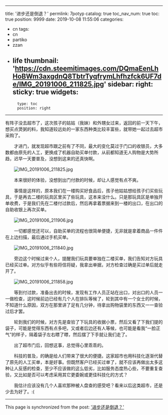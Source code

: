
---
title: '进步还是倒退？'
permlink: 7potyp
catalog: true
toc_nav_num: true
toc: true
position: 9999
date: 2019-10-08 11:55:06
categories:
- cn
tags:
- cn
- partiko
- zzan
- life
thumbnail: 'https://cdn.steemitimages.com/DQmaEenLhHoBWm3axgdnQ8TbtrTyqfrymLhfhzfck6UF7de/IMG_20191006_211825.jpg'
sidebar:
    right:
        sticky: true
widgets:
    -
        type: toc
        position: right
---


有阵子没去超市了，这次孩子的姑姑（我妹）和外甥女过来，返回的前一天下午，想买点煲粥的料，我知道较远处的一家东西种类比较丰富些，就带她一起过去超市采购了。

　　才进门，就发现超市跟之前有了不同，最大的变化莫过于门口的收银员，大多数都由原先的人工，更换成了机器自助买单付款，从前都知道无人购物是大势所趋，迟早一天要普及，没想到这来的还真快啊。

　　![IMG_20191006_211825.jpg](https://cdn.steemitimages.com/DQmaEenLhHoBWm3axgdnQ8TbtrTyqfrymLhfhzfck6UF7de/IMG_20191006_211825.jpg)

　　本来很好的体验，没想到出门付款的时候，却让人感觉有点不爽。

　　事情是这样的，原本我们在一楼购买好食品后，孩子他姑姑想给孩子们买些玩具，于是再去二楼的玩具区里买了些玩具，这本来没什么。只是那玩具区是单独开单收费，于是我们先在二楼付过款后，然后再拿着票据来到一楼的出口，在出口的自助收银上再次买单。

　　![IMG_20191006_211906.jpg](https://cdn.steemitimages.com/DQmbr2cLrcesfXuGzLkvSKyfa3d57sCLFePtxMjAyQAtT7q/IMG_20191006_211906.jpg)

　　一切都感觉还可以，自助买单的流程也很简单便捷，无非就是拿着商品一件件在上边扫描，最后通过手机买单。

　　![IMG_20191006_211840.jpg](https://cdn.steemitimages.com/DQmePCgk7MNd4ofohKXuvBRNrVqm948XKQuk6MRHMxRgwcJ/IMG_20191006_211840.jpg)

　　旁边这个时候过来个人，提醒我们玩具要单独在二楼买单，我们告知对方玩具已经买过单。对方似乎有些将信将疑，我拿出单据，对方检查过确是买过单后就走开了。

　　![IMG_20191006_211858.jpg](https://cdn.steemitimages.com/DQmTExHbpLozhVPXCbiYspKXM2F1VZ4un9C6NqqGLezFJyU/IMG_20191006_211858.jpg)

　　等到付过款，准备出去的时候，发现有工作人员正站在出口，对出口的人员一一做检查，这时候前边已经有几个人在排队等候了，轮到其中有一个女士的时候，不知道什么原因，双方在那里讲了足有几分钟，待拿出购物袋里的东西又一一查验过后才罢。

　　轮到我们的时候，对方先是查验了下玩具的收据小票，然后又看了下我们提的袋子，可能是觉得东西有点多吧，又或者后边还有人等候，也可能是看我“一脸正气”的样子，隔着袋子左右瞟了瞟，然后摆了下手就让我们走了。

　　出了超市门后，回想这事，总觉得心里乖乖的。

　　科技的普及，的确是给人们带来了很大的便捷。这家超市也用科技化逐渐代替了原先的人工买单，本是好事。但既然客户已经买过单了，就不应该再做出太多这种让人反感的检查，至少不应该做的这么低劣，比如服务态度热心些，不要重复查验，又比如是否可以考虑采用其它更委婉或更佳科技化的方式？

　　我估计应该没有几个人喜欢那种被人盘查的感受吧？看来以后这类超市，还是少去为好了。:(

- - -

This page is synchronized from the post: ['进步还是倒退？'](https://steemit.com/@rivalhw/7potyp)

